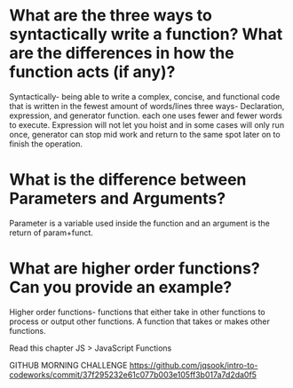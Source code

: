 # What are the three ways to syntactically write a function? What are the differences in how the function acts (if any)?

Syntactically- being able to write a complex, concise, and functional code that is written in the fewest amount of words/lines
three ways- Declaration, expression, and generator function.
each one uses fewer and fewer words to execute. Expression will not let you hoist and in some cases will only run once, generator can stop mid work and return to the same spot later on to finish the operation.

# What is the difference between Parameters and Arguments?

Parameter is a variable used inside the function and an argument is the return of param+funct.

# What are higher order functions? Can you provide an example?

Higher order functions- functions that either take in other functions to process or output other functions. A function that takes or makes other functions.

Read this chapter
JS > JavaScript Functions

GITHUB MORNING CHALLENGE
https://github.com/jqsook/intro-to-codeworks/commit/37f295232e61c077b003e105ff3b017a7d2da0f5
